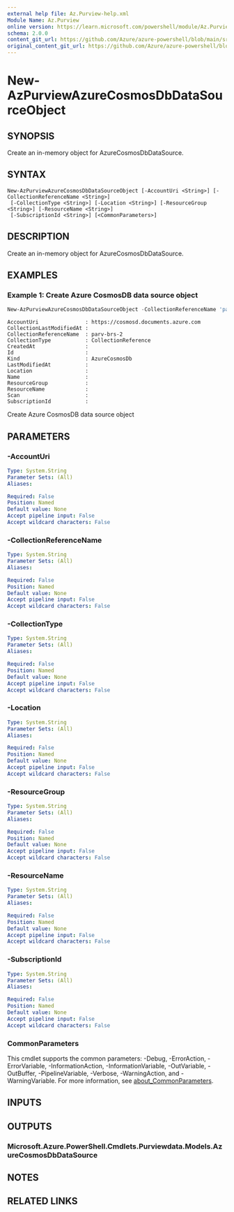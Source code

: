 ```yaml
---
external help file: Az.Purview-help.xml
Module Name: Az.Purview
online version: https://learn.microsoft.com/powershell/module/Az.Purview/new-azpurviewazurecosmosdbdatasourceobject
schema: 2.0.0
content_git_url: https://github.com/Azure/azure-powershell/blob/main/src/Purview/Purview/help/New-AzPurviewAzureCosmosDbDataSourceObject.md
original_content_git_url: https://github.com/Azure/azure-powershell/blob/main/src/Purview/Purview/help/New-AzPurviewAzureCosmosDbDataSourceObject.md
---
```


# New-AzPurviewAzureCosmosDbDataSourceObject

## SYNOPSIS
Create an in-memory object for AzureCosmosDbDataSource.

## SYNTAX

```
New-AzPurviewAzureCosmosDbDataSourceObject [-AccountUri <String>] [-CollectionReferenceName <String>]
 [-CollectionType <String>] [-Location <String>] [-ResourceGroup <String>] [-ResourceName <String>]
 [-SubscriptionId <String>] [<CommonParameters>]
```

## DESCRIPTION
Create an in-memory object for AzureCosmosDbDataSource.

## EXAMPLES

### Example 1: Create Azure CosmosDB data source object
```powershell
New-AzPurviewAzureCosmosDbDataSourceObject -CollectionReferenceName 'parv-brs-2' -CollectionType 'CollectionReference' -AccountUri 'https://cosmosd.documents.azure.com'
```

```output
AccountUri               : https://cosmosd.documents.azure.com
CollectionLastModifiedAt :
CollectionReferenceName  : parv-brs-2
CollectionType           : CollectionReference
CreatedAt                :
Id                       :
Kind                     : AzureCosmosDb
LastModifiedAt           :
Location                 :
Name                     :
ResourceGroup            :
ResourceName             :
Scan                     :
SubscriptionId           :
```

Create Azure CosmosDB data source object

## PARAMETERS

### -AccountUri

```yaml
Type: System.String
Parameter Sets: (All)
Aliases:

Required: False
Position: Named
Default value: None
Accept pipeline input: False
Accept wildcard characters: False
```

### -CollectionReferenceName

```yaml
Type: System.String
Parameter Sets: (All)
Aliases:

Required: False
Position: Named
Default value: None
Accept pipeline input: False
Accept wildcard characters: False
```

### -CollectionType

```yaml
Type: System.String
Parameter Sets: (All)
Aliases:

Required: False
Position: Named
Default value: None
Accept pipeline input: False
Accept wildcard characters: False
```

### -Location

```yaml
Type: System.String
Parameter Sets: (All)
Aliases:

Required: False
Position: Named
Default value: None
Accept pipeline input: False
Accept wildcard characters: False
```

### -ResourceGroup

```yaml
Type: System.String
Parameter Sets: (All)
Aliases:

Required: False
Position: Named
Default value: None
Accept pipeline input: False
Accept wildcard characters: False
```

### -ResourceName

```yaml
Type: System.String
Parameter Sets: (All)
Aliases:

Required: False
Position: Named
Default value: None
Accept pipeline input: False
Accept wildcard characters: False
```

### -SubscriptionId

```yaml
Type: System.String
Parameter Sets: (All)
Aliases:

Required: False
Position: Named
Default value: None
Accept pipeline input: False
Accept wildcard characters: False
```

### CommonParameters
This cmdlet supports the common parameters: -Debug, -ErrorAction, -ErrorVariable, -InformationAction, -InformationVariable, -OutVariable, -OutBuffer, -PipelineVariable, -Verbose, -WarningAction, and -WarningVariable. For more information, see [about_CommonParameters](http://go.microsoft.com/fwlink/?LinkID=113216).

## INPUTS

## OUTPUTS

### Microsoft.Azure.PowerShell.Cmdlets.Purviewdata.Models.AzureCosmosDbDataSource

## NOTES

## RELATED LINKS
